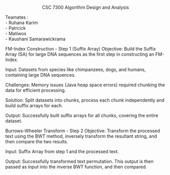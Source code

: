 <p align="center">
CSC 7300
Algorithm Design and
Analysis

</p>

Teamates :<br>
    - Ruhana Karim <br>
    - Patrcick <br>
    - Matiwos <br>
    - Kaushani Samarawickrama  <br>
    
FM-Index Construction - Step 1 (Suffix Array)
Objective: Build the Suffix Array (SA) for large DNA sequences as the first step in constructing an FM-Index.

Input: Datasets from species like chimpanzees, dogs, and humans, containing large DNA sequences.

Challenges: Memory issues (Java heap space errors) required chunking the data for efficient processing.

Solution: Split datasets into chunks, process each chunk independently and build suffix arrays for each.

Output: Successfully built suffix arrays for all chunks, covering the entire dataset.

Burrows-Wheeler Transform - Step 2
Objective: Transform the processed text using the BWT method, inversely transform the resultant string, and then compare the two results.

Input: Suffix Array from step 1 and the processed text.

Output: Successfully transformed text permutation. This output is then passed as input into the inverse BWT function, and then compared.
